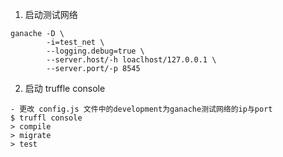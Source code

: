 
1. 启动测试网络
```
ganache -D \
        -i=test_net \
        --logging.debug=true \
        --server.host/-h loaclhost/127.0.0.1 \
        --server.port/-p 8545
```

2. 启动 truffle console
```
- 更改 config.js 文件中的development为ganache测试网络的ip与port
$ truffl console
> compile
> migrate
> test
```
